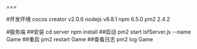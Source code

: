 ===

#开发环境
cocos creator v2.0.6
nodejs v8.8.1
npm 6.5.0
pm2 2.4.2

#服务端
##安装
cd server
npm install
##启动
pm2 start lsfServer.js --name Game
##重启
pm2 restart Game
##查看日志
pm2 log Game
